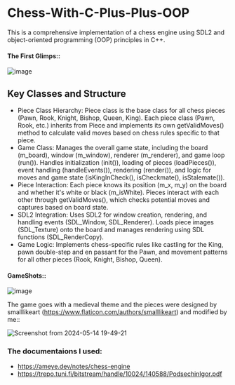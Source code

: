 # Chess-With-C-Plus-Plus-OOP
This is a comprehensive implementation of a chess engine using SDL2 and object-oriented programming (OOP) principles in C++.

#### The First Glimps::
![image](https://github.com/ju4700/Chess-With-C-Plus-Plus-OOP/assets/137766031/a7b90dbc-f8b2-4e28-8d80-6053cef6f7ac)

## Key Classes and Structure
* Piece Class Hierarchy:
  Piece class is the base class for all chess pieces (Pawn, Rook, Knight, Bishop, Queen, King).
  Each piece class (Pawn, Rook, etc.) inherits from Piece and implements its own getValidMoves() method to calculate valid moves based on chess rules specific to that piece.
* Game Class:
  Manages the overall game state, including the board (m_board), window (m_window), renderer (m_renderer), and game loop (run()).
  Handles initialization (init()), loading of pieces (loadPieces()), event handling (handleEvents()), rendering (render()), and logic for moves and game state (isKingInCheck(), isCheckmate(),      isStalemate()).
* Piece Interaction:
  Each piece knows its position (m_x, m_y) on the board and whether it's white or black (m_isWhite).
  Pieces interact with each other through getValidMoves(), which checks potential moves and captures based on board state.
* SDL2 Integration:
  Uses SDL2 for window creation, rendering, and handling events (SDL_Window, SDL_Renderer).
  Loads piece images (SDL_Texture) onto the board and manages rendering using SDL functions (SDL_RenderCopy).
* Game Logic:
  Implements chess-specific rules like castling for the King, pawn double-step and en passant for the Pawn, and movement patterns for all other pieces (Rook, Knight, Bishop, Queen).

#### GameShots::
![image](https://github.com/ju4700/Chess-With-C-Plus-Plus-OOP/assets/137766031/47bd13d7-c1e6-4bcf-8e6a-93e8ee914e71)

The game goes with a medieval theme and the pieces were designed by smalllikeart (https://www.flaticon.com/authors/smalllikeart) and modified by me::

![Screenshot from 2024-05-14 19-49-21](https://github.com/ju4700/Chess-With-C-Plus-Plus-OOP/assets/137766031/7c237fe2-ba6a-47d7-9b83-cd509f54ade5)

### The documentaions I used:
* https://ameye.dev/notes/chess-engine
* https://trepo.tuni.fi/bitstream/handle/10024/140588/PodsechinIgor.pdf
